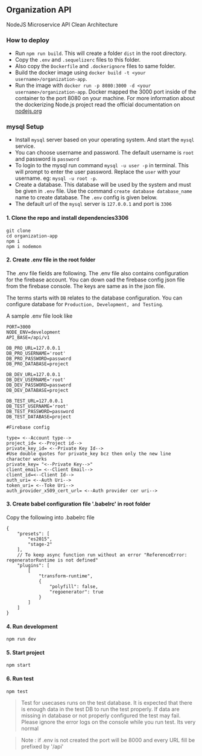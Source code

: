 ## Organization API

NodeJS Microservice API
Clean Architecture

### How to deploy

-  Run `npm run build`. This will create a folder `dist` in the root directory.
-  Copy the `.env` and `.sequelizerc` files to this folder.
-  Also copy the `Dockerfile` and `.dockerignore` files to same folder.
-  Build the docker image using `docker build -t <your username>/organization-app`.
-  Run the image with `docker run -p 8080:3000 -d <your username>/organization-app`. Docker mapped the 3000 port inside of the container to the port 8080 on your machine.
   For more information about the dockerizing Node.js project read the official documentation on [nodejs.org](https://nodejs.org/de/docs/guides/nodejs-docker-webapp/ 'nodejs.org')

### mysql Setup

-  Install `mysql` server based on your operating system. And start the `mysql` service.
-  You can choose username and password. The default username is `root` and password is `password`
-  To login to the mysql run command `mysql -u user -p` in terminal. This will prompt to enter the user password. Replace the `user` with your username. eg: `mysql -u root -p`.
-  Create a database. This database will be used by the system and must be given in `.env` file. Use the command `create database database_name` name to create database. The `.env` config is given below.
-  The default url of the `mysql` server is `127.0.0.1` and port is `3306`

#### 1. Clone the repo and install dependencies3306

```
git clone
cd organization-app
npm i
npm i nodemon
```

#### 2. Create .env file in the root folder

The .env file fields are following. The .env file also contains configuration for the firebase account. You can down oad the firebase config json file from the firebase console. The keys are same as in the json file.

The terms starts with `DB` relates to the database configuration. You can configure database for `Production, Development, and Testing`.

A sample .env file look like

```
PORT=3000
NODE_ENV=development
API_BASE=/api/v1

DB_PRO_URL=127.0.0.1
DB_PRO_USERNAME='root'
DB_PRO_PASSWORD=password
DB_PRO_DATABASE=project

DB_DEV_URL=127.0.0.1
DB_DEV_USERNAME='root'
DB_DEV_PASSWORD=password
DB_DEV_DATABASE=project

DB_TEST_URL=127.0.0.1
DB_TEST_USERNAME='root'
DB_TEST_PASSWORD=password
DB_TEST_DATABASE=project

#Firebase config

type= <--Account type-->
project_id= <--Project id-->
private_key_id= <--Private Key Id-->
#Use double quotes for private_key bcz then only the new line character works
private_key= "<--Private Key-->"
client_email= <--Client Email-->
client_id=<--Client Id-->
auth_uri= <--Auth Uri-->
token_uri= <--Toke Uri-->
auth_provider_x509_cert_url= <--Auth provider cer uri-->

```

#### 3. Create babel configuration file '.babelrc' in root folder

Copy the following into .babelrc file

```
{
    "presets": [
        "es2015",
        "stage-2"
    ],
    // To keep async function run without an error "ReferenceError: regeneratorRuntime is not defined"
    "plugins": [
        [
            "transform-runtime",
            {
                "polyfill": false,
                "regoenerator": true
            }
        ]
    ]
}
```

#### 4. Run development

```
npm run dev
```

#### 5. Start project

```
npm start
```

#### 6. Run test

```
npm test
```

> Test for usecases runs on the test database. It is expected that there is enough data in the test DB to run the test properly. If data are missing in database or not properly configured the test may fail.
> Please ignore the error logs on the console while you run test. Its very normal

> Note : if .env is not created the port will be 8000 and every URL fill be prefixed by '/api'
